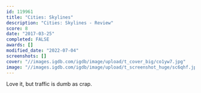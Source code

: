```yaml
---
id: 119961
title: "Cities: Skylines"
description: "Cities: Skylines - Review"
score: 8
date: "2017-03-25"
completed: FALSE
awards: []
modified_date: "2022-07-04"
screenshots: []
cover: "//images.igdb.com/igdb/image/upload/t_cover_big/co1yw7.jpg"
image: "//images.igdb.com/igdb/image/upload/t_screenshot_huge/sc6qhf.jpg"
---
```

Love it, but traffic is dumb as crap.